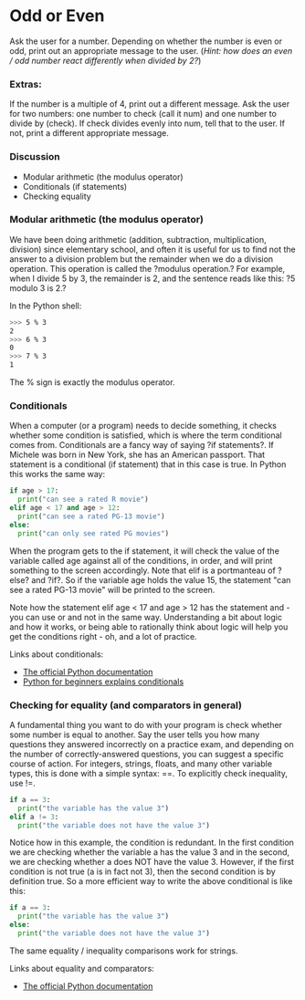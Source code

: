 # Odd or Even
Ask the user for a number. Depending on whether the number is even or odd, print out an appropriate message to the user.
(_Hint: how does an even / odd number react differently when divided by 2?_)

### Extras:

If the number is a multiple of 4, print out a different message.
Ask the user for two numbers: one number to check (call it num) and one number to divide by (check). If check divides evenly into num, tell that to the user. If not, print a different appropriate message.

### Discussion

* Modular arithmetic (the modulus operator)
* Conditionals (if statements)
* Checking equality

### Modular arithmetic (the modulus operator)

We have been doing arithmetic (addition, subtraction, multiplication, division) since elementary school, and often it is useful for us to find not the answer to a division problem but the remainder when we do a division operation. This operation is called the ?modulus operation.? For example, when I divide 5 by 3, the remainder is 2, and the sentence reads like this: ?5 modulo 3 is 2.?

In the Python shell:


```sh
>>> 5 % 3
2
>>> 6 % 3
0
>>> 7 % 3
1 
```
The % sign is exactly the modulus operator.

### Conditionals

When a computer (or a program) needs to decide something, it checks whether some condition is satisfied, which is where the term conditional comes from. Conditionals are a fancy way of saying ?if statements?. If Michele was born in New York, she has an American passport. That statement is a conditional (if statement) that in this case is true. In Python this works the same way:

``` python
if age > 17:
  print("can see a rated R movie")
elif age < 17 and age > 12:
  print("can see a rated PG-13 movie")
else:
  print("can only see rated PG movies")

  ```
When the program gets to the if statement, it will check the value of the variable called age against all of the conditions, in order, and will print something to the screen accordingly. Note that elif is a portmanteau of ?else? and ?if?. So if the variable age holds the value 15, the statement "can see a rated PG-13 movie" will be printed to the screen.

Note how the statement elif age < 17 and age > 12 has the statement and - you can use or and not in the same way. Understanding a bit about logic and how it works, or being able to rationally think about logic will help you get the conditions right - oh, and a lot of practice.

Links about conditionals:

* [The official Python documentation](http://docs.python.org/3.3/tutorial/controlflow.html)
* [Python for beginners explains conditionals](http://www.pythonforbeginners.com/basics/python-if-elif-else-statement/)

### Checking for equality (and comparators in general)

A fundamental thing you want to do with your program is check whether some number is equal to another. Say the user tells you how many questions they answered incorrectly on a practice exam, and depending on the number of correctly-answered questions, you can suggest a specific course of action. For integers, strings, floats, and many other variable types, this is done with a simple syntax: ==. To explicitly check inequality, use !=.

```python
if a == 3:
  print("the variable has the value 3")
elif a != 3:
  print("the variable does not have the value 3")
```
Notice how in this example, the condition is redundant. In the first condition we are checking whether the variable a has the value 3 and in the second, we are checking whether a does NOT have the value 3. However, if the first condition is not true (a is in fact not 3), then the second condition is by definition true. So a more efficient way to write the above conditional is like this:

```python
if a == 3:
  print("the variable has the value 3")
else:
  print("the variable does not have the value 3")
```
The same equality / inequality comparisons work for strings.

Links about equality and comparators:

* [The official Python documentation](http://docs.python.org/3.3/library/stdtypes.html?highlight=comparison#comparisons)
